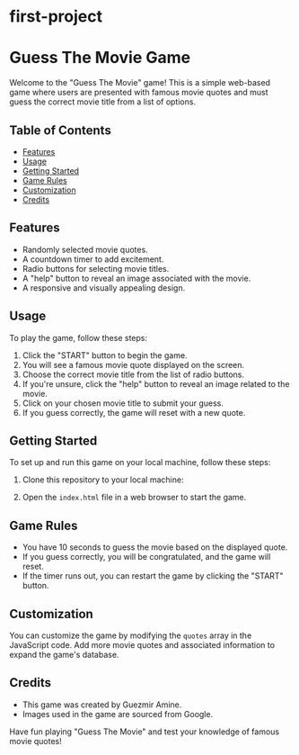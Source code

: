 # first-project

# Guess The Movie Game

Welcome to the "Guess The Movie" game! This is a simple web-based game where users are presented with famous movie quotes and must guess the correct movie title from a list of options.

## Table of Contents

- [Features](#features)
- [Usage](#usage)
- [Getting Started](#getting-started)
- [Game Rules](#game-rules)
- [Customization](#customization)
- [Credits](#credits)

## Features

- Randomly selected movie quotes.
- A countdown timer to add excitement.
- Radio buttons for selecting movie titles.
- A "help" button to reveal an image associated with the movie.
- A responsive and visually appealing design.

## Usage

To play the game, follow these steps:

1. Click the "START" button to begin the game.
2. You will see a famous movie quote displayed on the screen.
3. Choose the correct movie title from the list of radio buttons.
4. If you're unsure, click the "help" button to reveal an image related to the movie.
5. Click on your chosen movie title to submit your guess.
6. If you guess correctly, the game will reset with a new quote.

## Getting Started

To set up and run this game on your local machine, follow these steps:

1. Clone this repository to your local machine:

2. Open the `index.html` file in a web browser to start the game.

## Game Rules

- You have 10 seconds to guess the movie based on the displayed quote.
- If you guess correctly, you will be congratulated, and the game will reset.
- If the timer runs out, you can restart the game by clicking the "START" button.

## Customization

You can customize the game by modifying the `quotes` array in the JavaScript code. Add more movie quotes and associated information to expand the game's database.

## Credits

- This game was created by Guezmir Amine.
- Images used in the game are sourced from Google.

Have fun playing "Guess The Movie" and test your knowledge of famous movie quotes!



